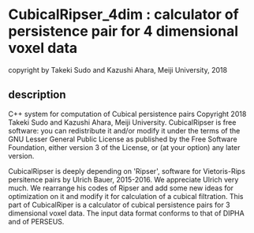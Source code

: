 # CubicalRipser_4dim : calculator of persistence pair for 4 dimensional voxel data

copyright by Takeki Sudo and Kazushi Ahara, Meiji University, 2018

## description
C++ system for computation of Cubical persistence pairs Copyright 2018 Takeki Sudo and Kazushi Ahara, Meiji University. CubicalRipser is free software: you can redistribute it and/or modify it under the terms of the GNU Lesser General Public License as published by the Free Software Foundation, either version 3 of the License, or (at your option) any later version.

CubicalRipser is deeply depending on 'Ripser', software for Vietoris-Rips persitence pairs by Ulrich Bauer, 2015-2016. We appreciate Ulrich very much. We rearrange his codes of Ripser and add some new ideas for optimization on it and modify it for calculation of a cubical filtration. This part of CubicalRiper is a calculator of cubical persistence pairs for 3 dimensional voxel data. The input data format conforms to that of DIPHA and of PERSEUS.



